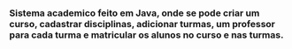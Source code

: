 ### Sistema academico feito em Java, onde se pode criar um curso, cadastrar disciplinas, adicionar turmas, um professor para cada turma e matricular os alunos no curso e nas turmas.
